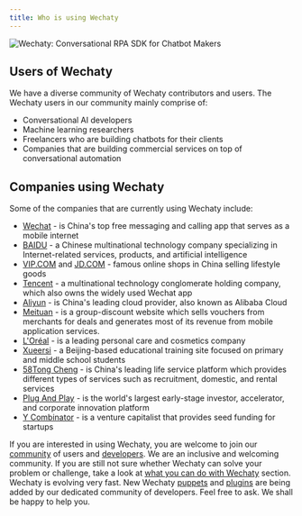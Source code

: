 ```yaml
---
title: Who is using Wechaty
---
```


![Wechaty: Conversational RPA SDK for Chatbot Makers](/img/wechaty-logo.svg)

## Users of Wechaty

We have a diverse community of Wechaty contributors and users. The Wechaty users in our community mainly comprise of:

- Conversational AI developers
- Machine learning researchers
- Freelancers who are building chatbots for their clients
- Companies that are building commercial services on top of conversational automation

## Companies using Wechaty

Some of the companies that are currently using Wechaty include:

- [Wechat](https://www.wechat.com/en/) - is China's top free messaging and calling app that serves as a mobile internet
- [BAIDU](http://www.baidu.com/) - a Chinese multinational technology company specializing in Internet-related services, products, and artificial intelligence
- [VIP.COM](https://www.vip.com/) and [JD.COM](https://global.jd.com/) - famous online shops in China selling lifestyle goods
- [Tencent](https://www.tencent.com/en-us/) - a multinational technology conglomerate holding company, which also owns the widely used Wechat app
- [Aliyun](https://eu.alibabacloud.com/en) - is China's leading cloud provider, also known as Alibaba Cloud
- [Meituan](https://www.meituan.com/) - is a group-discount website which sells vouchers from merchants for deals and generates most of its revenue from mobile application services.
- [L'Oréal](https://www.loreal.com/en/) - is a leading personal care and cosmetics company
- [Xueersi](https://www.xueersi.com/) - a Beijing-based educational training site focused on primary and middle school students
- [58Tong Cheng](https://by.58.com/) - is China's leading life service platform which provides different types of services such as recruitment, domestic, and rental services
- [Plug And Play](https://www.plugandplaytechcenter.com/) - is the world's largest early-stage investor, accelerator, and corporate innovation platform
- [Y Combinator](https://www.ycombinator.com/) - is a venture capitalist that provides seed funding for startups

If you are interested in using Wechaty, you are welcome to join our [community](https://gitter.im/wechaty/wechaty) of users and [developers](https://github.com/wechaty/wechaty#yum-voice-of-developers). We are an inclusive and welcoming community.
If you are still not sure whether Wechaty can solve your problem or challenge, take a look at [what you can do with Wechaty](#link) section. Wechaty is evolving very fast. New Wechaty [puppets](#link-to-puppets) and [plugins](#link-to-plugins) are being added by our dedicated community of developers. Feel free to ask. We shall be happy to help you.
